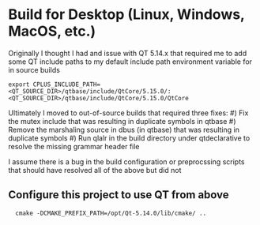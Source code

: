 # Build for Desktop (Linux, Windows, MacOS, etc.)
Originally I thought I had and issue with QT 5.14.x that required me to add some QT include paths to my default include path environment variable for in source builds
```
export CPLUS_INCLUDE_PATH=<QT_SOURCE_DIR>/qtbase/include/QtCore/5.15.0/:<QT_SOURCE_DIR>/qtbase/include/QtCore/5.15.0/QtCore
```
Ultimately I moved to out-of-source builds that required three fixes:
#) Fix the mutex include that was resulting in duplicate symbols in qtbase
#) Remove the marshaling source in dbus (in qtbase) that was resulting in duplicate symbols
#) Run qlalr in the build directory under qtdeclarative to resolve the missing grammar header file

I assume there is a bug in the build configuration or preprocssing scripts that should have resolved all of the above but did not

## Configure this project to use QT from above
```
  cmake -DCMAKE_PREFIX_PATH=/opt/Qt-5.14.0/lib/cmake/ ..
```
